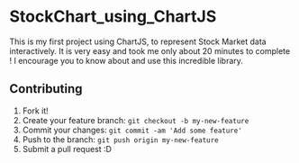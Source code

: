 # StockChart_using_ChartJS

This is my first project using ChartJS, to represent Stock Market data interactively. It is very easy and took me only about 20 minutes to complete ! I encourage you to know about and use this incredible library.

## Contributing
1. Fork it!
2. Create your feature branch: `git checkout -b my-new-feature`
3. Commit your changes: `git commit -am 'Add some feature'`
4. Push to the branch: `git push origin my-new-feature`
5. Submit a pull request :D
